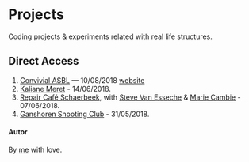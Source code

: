 # Projects

Coding projects & experiments related with real life structures.

## Direct Access

1. [Convivial ASBL](https://github.com/mickeymike33/Conviviale-ASBL) — 10/08/2018 [website](http://convivial-asbl.herokuapp.com/index.php)
1. [Kaliane Meret](https://github.com/pedroseromenho/projects/tree/master/kaliane-meret) - 14/06/2018.
1. [Repair Café Schaerbeek](https://github.com/Steve-VE/becode-AHOD), with [Steve Van Esseche](https://github.com/Steve-VE) & [Marie Cambie](https://github.com/mcambie) - 07/06/2018.
1. [Ganshoren Shooting Club](https://github.com/pedroseromenho/projects/tree/master/club-ganshoren) - 31/05/2018.

#### Autor

By [me](https://github.com/pedroseromenho/) with love.
